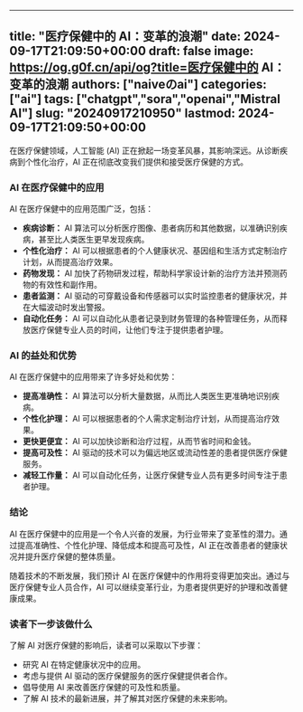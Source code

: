 
---
title: "医疗保健中的 AI：变革的浪潮"
date: 2024-09-17T21:09:50+00:00
draft: false
image: https://og.g0f.cn/api/og?title=医疗保健中的 AI：变革的浪潮
authors: ["naiveのai"]
categories: ["ai"]
tags: ["chatgpt","sora","openai","Mistral AI"]
slug: "20240917210950"
lastmod: 2024-09-17T21:09:50+00:00
---
在医疗保健领域，人工智能 (AI) 正在掀起一场变革风暴，其影响深远。从诊断疾病到个性化治疗，AI 正在彻底改变我们提供和接受医疗保健的方式。

### AI 在医疗保健中的应用

AI 在医疗保健中的应用范围广泛，包括：

- **疾病诊断：** AI 算法可以分析医疗图像、患者病历和其他数据，以准确识别疾病，甚至比人类医生更早发现疾病。
- **个性化治疗：** AI 可以根据患者的个人健康状况、基因组和生活方式定制治疗计划，从而提高治疗效果。
- **药物发现：** AI 加快了药物研发过程，帮助科学家设计新的治疗方法并预测药物的有效性和副作用。
- **患者监测：** AI 驱动的可穿戴设备和传感器可以实时监控患者的健康状况，并在大幅波动时发出警报。
- **自动化任务：** AI 可以自动化从患者记录到财务管理的各种管理任务，从而释放医疗保健专业人员的时间，让他们专注于提供患者护理。

### AI 的益处和优势

AI 在医疗保健中的应用带来了许多好处和优势：

- **提高准确性：** AI 算法可以分析大量数据，从而比人类医生更准确地识别疾病。
- **个性化护理：** AI 可以根据患者的个人需求定制治疗计划，从而提高治疗效果。
- **更快更便宜：** AI 可以加快诊断和治疗过程，从而节省时间和金钱。
- **提高可及性：** AI 驱动的技术可以为偏远地区或流动性差的患者提供医疗保健服务。
- **减轻工作量：** AI 可以自动化任务，让医疗保健专业人员有更多时间专注于患者护理。

### 结论

AI 在医疗保健中的应用是一个令人兴奋的发展，为行业带来了变革性的潜力。通过提高准确性、个性化护理、降低成本和提高可及性，AI 正在改善患者的健康状况并提升医疗保健的整体质量。

随着技术的不断发展，我们预计 AI 在医疗保健中的作用将变得更加突出。通过与医疗保健专业人员合作，AI 可以继续变革行业，为患者提供更好的护理和改善健康成果。

### 读者下一步该做什么

了解 AI 对医疗保健的影响后，读者可以采取以下步骤：

- 研究 AI 在特定健康状况中的应用。
- 考虑与提供 AI 驱动的医疗保健服务的医疗保健提供者合作。
- 倡导使用 AI 来改善医疗保健的可及性和质量。
- 了解 AI 技术的最新进展，并了解其对医疗保健的未来影响。